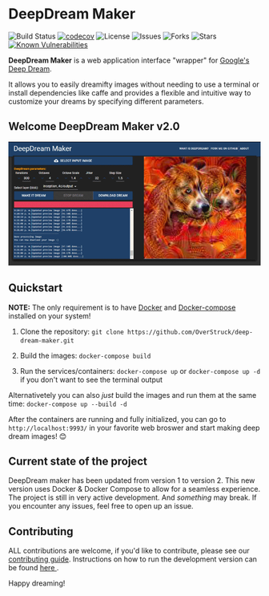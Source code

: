 # DeepDream Maker
![Build Status](https://github.com/OverStruck/deep-dream-maker/workflows/WebApp%20Build/badge.svg)
[![codecov](https://codecov.io/gh/OverStruck/deep-dream-maker/branch/dev-2.0/graph/badge.svg?token=d4WHf4xApM)](https://codecov.io/gh/OverStruck/deep-dream-maker)
![License](https://img.shields.io/github/license/OverStruck/deep-dream-maker)
![Issues](https://img.shields.io/github/issues/OverStruck/deep-dream-maker)
![Forks](https://img.shields.io/github/forks/OverStruck/deep-dream-maker)
![Stars](https://img.shields.io/github/stars/OverStruck/deep-dream-maker)
[![Known Vulnerabilities](https://snyk.io/test/github/OverStruck/deep-dream-maker/badge.svg?targetFile=webapp/package.json)](https://snyk.io/test/github/OverStruck/deep-dream-maker/?targetFile=webapp/package.json)


**DeepDream Maker** is a web application interface "wrapper" for [Google's Deep Dream](https://github.com/google/deepdream).

It allows you to easily dreamifty images without needing to use a terminal or install dependencies like caffe and provides a flexible and intuitive way to customize your dreams by specifying different parameters.

## Welcome DeepDream Maker v2.0

![](docs/images/screenshot_ui.png)

## Quickstart
**NOTE:** The only requirement is to have [Docker](https://www.docker.com/) and [Docker-compose](https://docs.docker.com/compose/) installed on your system!

1. Clone the repository:
`git clone https://github.com/OverStruck/deep-dream-maker.git`

2. Build the images: `docker-compose build`

3. Run the services/containers:
`docker-compose up` or `docker-compose up -d` if you don't want to see the terminal output

Alternativetely you can also *just* build the images and run them at the same time:
`docker-compose up --build -d`

After the containers are running and fully initialized, you can go to `http://localhost:9993/` in your favorite web broswer and start making deep dream images! 😊

## Current state of the project
DeepDream maker has been updated from version 1 to version 2. This new version uses Docker & Docker Compose to allow for a seamless experience.
The project is still in very active development. And *something* may break. If you encounter any issues, feel free to open up an issue. 

## Contributing
ALL contributions are welcome, if you'd like to contribute, please see our [contributing guide](docs/CONTRIBUTING.md).
Instructions on how to run the development version can be found [here ](docs/development-guide.md).

Happy dreaming!
